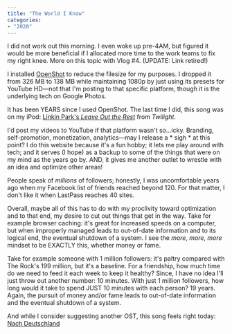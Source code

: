 ```yaml
---
title: "The World I Know"
categories:
- "2020"
---
```


I did not work out this morning.  I even woke up pre-4AM, but figured it would be more beneficial if I allocated more time to the work teams to fix my right knee.  More on this topic with Vlog #4. (UPDATE: Link retired!)

I installed [OpenShot](https://www.openshot.org/) to reduce the filesize for my purposes.  I dropped it from 326 MB to 138 MB while maintaining 1080p by just using its presets for YouTube HD—not that I'm posting to that specific platform, though it is the underlying tech on Google Photos.  

It has been YEARS since I used OpenShot.  The last time I did, this song was on my iPod: [Linkin Park's *Leave Out the Rest*](https://open.spotify.com/track/0sp00HSXkQyqTa6QqM0O8V?si=jQiHxd9gRNWbHgWHhAt5sQ) from *Twilight*.

I'd post my videos to YouTube if that platform wasn't so...icky.  Branding, self-promotion, monetization, analytics—may I release a * sigh * at this point? I do this website because it's a fun hobby; it lets me play around with tech; and it serves (I hope) as a backup to some of the things that were on my mind as the years go by.  AND, it gives me another outlet to wrestle with an idea and optimize other areas!

People speak of *millions* of followers; honestly, I was uncomfortable years ago when my Facebook list of friends reached beyond 120.  For that matter, I don't like it when LastPass reaches 40 sites.

Overall, maybe all of this has to do with my proclivity toward optimization and to that end, my desire to cut out things that get in the way.  Take for example browser caching:  it's great for increased speeds on a computer, but when improperly managed leads to out-of-date information and to its logical end, the eventual shutdown of a system.  I see the *more, more, more* mindset to be EXACTLY this, whether money or fame.

Take for example someone with 1 million followers: it's paltry compared with The Rock's 199 million, but it's a baseline.  For a friendship, how much time do we need to feed it each week to keep it healthy?  Since, I have no idea I'll just throw out another number:  10 minutes.  With just 1 million followers, how long would it take to spend JUST 10 minutes with each person?  19 years.  Again, the pursuit of money and/or fame leads to out-of-date information and the eventual shutdown of a system.

And while I consider suggesting another OST, this song feels right today: [Nach Deutschland](https://open.spotify.com/track/52yEDYuYPTV39d3St8ady5?si=jYFKgpxhRUyUguU7HA_GUA)